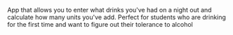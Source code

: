 App that allows you to enter what drinks you've had on a night out and calculate how many units you've add. 
Perfect for students who are drinking for the first time and want to figure out their tolerance to alcohol
